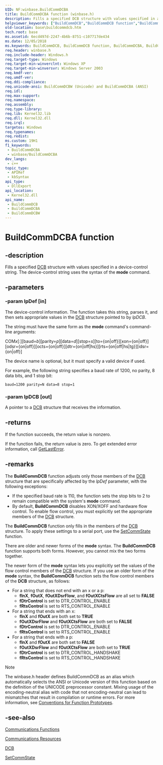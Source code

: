 ```yaml
---
UID: NF:winbase.BuildCommDCBA
title: BuildCommDCBA function (winbase.h)
description: Fills a specified DCB structure with values specified in a device-control string.
helpviewer_keywords: ["BuildCommDCB","BuildCommDCB function","BuildCommDCBA","BuildCommDCBW","_win32_buildcommdcb","base.buildcommdcb","winbase/BuildCommDCB","winbase/BuildCommDCBA","winbase/BuildCommDCBW"]
old-location: base\buildcommdcb.htm
tech.root: base
ms.assetid: 6ecd497d-2247-4b6b-8751-c107717de434
ms.date: 12/05/2018
ms.keywords: BuildCommDCB, BuildCommDCB function, BuildCommDCBA, BuildCommDCBW, _win32_buildcommdcb, base.buildcommdcb, winbase/BuildCommDCB, winbase/BuildCommDCBA, winbase/BuildCommDCBW
req.header: winbase.h
req.include-header: Windows.h
req.target-type: Windows
req.target-min-winverclnt: Windows XP
req.target-min-winversvr: Windows Server 2003
req.kmdf-ver: 
req.umdf-ver: 
req.ddi-compliance: 
req.unicode-ansi: BuildCommDCBW (Unicode) and BuildCommDCBA (ANSI)
req.idl: 
req.max-support: 
req.namespace: 
req.assembly: 
req.type-library: 
req.lib: Kernel32.lib
req.dll: Kernel32.dll
req.irql: 
targetos: Windows
req.typenames: 
req.redist: 
ms.custom: 19H1
f1_keywords:
 - BuildCommDCBA
 - winbase/BuildCommDCBA
dev_langs:
 - c++
topic_type:
 - APIRef
 - kbSyntax
api_type:
 - DllExport
api_location:
 - Kernel32.dll
api_name:
 - BuildCommDCB
 - BuildCommDCBA
 - BuildCommDCBW
---
```


# BuildCommDCBA function


## -description

Fills a specified 
<a href="https://docs.microsoft.com/windows/desktop/api/winbase/ns-winbase-dcb">DCB</a> structure with values specified in a device-control string. The device-control string uses the syntax of the <b>mode</b> command.

## -parameters

### -param lpDef [in]

The device-control information. The function takes this string, parses it, and then sets appropriate values in the 
<a href="https://docs.microsoft.com/windows/desktop/api/winbase/ns-winbase-dcb">DCB</a> structure pointed to by <i>lpDCB</i>. 




The string must have the same form as the <b>mode</b> command's command-line arguments:

COM<i>x</i>[:][baud=<i>b</i>][parity=<i>p</i>][data=<i>d</i>][stop=<i>s</i>][to={on|off}][xon={on|off}][odsr={on|off}][octs={on|off}][dtr={on|off|hs}][rts={on|off|hs|tg}][idsr={on|off}]

The device name is optional, but it must specify a valid device if used.

For example, the following string specifies a baud rate of 1200, no parity, 8 data bits, and 1 stop bit:

<code>baud=1200 parity=N data=8 stop=1</code>

### -param lpDCB [out]

A pointer to a 
<a href="https://docs.microsoft.com/windows/desktop/api/winbase/ns-winbase-dcb">DCB</a> structure that receives the information.

## -returns

If the function succeeds, the return value is nonzero.

If the function fails, the return value is zero. To get extended error information, call 
<a href="https://docs.microsoft.com/windows/desktop/api/errhandlingapi/nf-errhandlingapi-getlasterror">GetLastError</a>.

## -remarks

The 
<b>BuildCommDCB</b> function adjusts only those members of the 
<a href="https://docs.microsoft.com/windows/desktop/api/winbase/ns-winbase-dcb">DCB</a> structure that are specifically affected by the <i>lpDef</i> parameter, with the following exceptions:

<ul>
<li>If the specified baud rate is 110, the function sets the stop bits to 2 to remain compatible with the system's <b>mode</b> command.</li>
<li>By default, 
<b>BuildCommDCB</b> disables XON/XOFF and hardware flow control. To enable flow control, you must explicitly set the appropriate members of the 
<a href="https://docs.microsoft.com/windows/desktop/api/winbase/ns-winbase-dcb">DCB</a> structure.</li>
</ul>
The 
<b>BuildCommDCB</b> function only fills in the members of the 
<a href="https://docs.microsoft.com/windows/desktop/api/winbase/ns-winbase-dcb">DCB</a> structure. To apply these settings to a serial port, use the 
<a href="https://docs.microsoft.com/windows/desktop/api/winbase/nf-winbase-setcommstate">SetCommState</a> function.

There are older and newer forms of the <b>mode</b> syntax. The 
<b>BuildCommDCB</b> function supports both forms. However, you cannot mix the two forms together.

The newer form of the <b>mode</b> syntax lets you explicitly set the values of the flow control members of the 
<a href="https://docs.microsoft.com/windows/desktop/api/winbase/ns-winbase-dcb">DCB</a> structure. If you use an older form of the <b>mode</b> syntax, the 
<b>BuildCommDCB</b> function sets the flow control members of the 
<b>DCB</b> structure, as follows:

<ul>
<li>For a string that does not end with an x or a p: 


<ul>
<li><b>fInX</b>, <b>fOutX</b>, <b>fOutXDsrFlow</b>, and <b>fOutXCtsFlow</b> are all set to <b>FALSE</b></li>
<li><b>fDtrControl</b> is set to DTR_CONTROL_ENABLE</li>
<li><b>fRtsControl</b> is set to RTS_CONTROL_ENABLE</li>
</ul>
</li>
<li>For a string that ends with an x: 


<ul>
<li><b>fInX</b> and <b>fOutX</b> are both set to <b>TRUE</b></li>
<li><b>fOutXDsrFlow</b> and <b>fOutXCtsFlow</b> are both set to <b>FALSE</b></li>
<li><b>fDtrControl</b> is set to DTR_CONTROL_ENABLE</li>
<li><b>fRtsControl</b> is set to RTS_CONTROL_ENABLE</li>
</ul>
</li>
<li>For a string that ends with a p: 


<ul>
<li><b>fInX</b> and <b>fOutX</b> are both set to <b>FALSE</b></li>
<li><b>fOutXDsrFlow</b> and <b>fOutXCtsFlow</b> are both set to <b>TRUE</b></li>
<li><b>fDtrControl</b> is set to DTR_CONTROL_HANDSHAKE</li>
<li><b>fRtsControl</b> is set to RTS_CONTROL_HANDSHAKE</li>
</ul>
</li>
</ul>




> [!NOTE]
> The winbase.h header defines BuildCommDCB as an alias which automatically selects the ANSI or Unicode version of this function based on the definition of the UNICODE preprocessor constant. Mixing usage of the encoding-neutral alias with code that not encoding-neutral can lead to mismatches that result in compilation or runtime errors. For more information, see [Conventions for Function Prototypes](/windows/win32/intl/conventions-for-function-prototypes).

## -see-also

<a href="https://docs.microsoft.com/windows/desktop/DevIO/communications-functions">Communications Functions</a>



<a href="https://docs.microsoft.com/windows/desktop/DevIO/communications-resources">Communications Resources</a>



<a href="https://docs.microsoft.com/windows/desktop/api/winbase/ns-winbase-dcb">DCB</a>



<a href="https://docs.microsoft.com/windows/desktop/api/winbase/nf-winbase-setcommstate">SetCommState</a>

